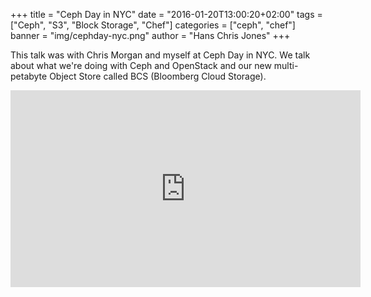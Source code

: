 +++
title = "Ceph Day in NYC"
date = "2016-01-20T13:00:20+02:00"
tags = ["Ceph", "S3", "Block Storage", "Chef"]
categories = ["ceph", "chef"]
banner = "img/cephday-nyc.png"
author = "Hans Chris Jones"
+++

This talk was with Chris Morgan and myself at Ceph Day in NYC. We talk about what we're doing with Ceph and OpenStack and our new multi-petabyte Object Store called BCS (Bloomberg Cloud Storage).

<iframe width="560" height="315" src="https://www.youtube.com/embed/ZHyIJ1UA5R8?t=13m48s" frameborder="0" allowfullscreen></iframe>
